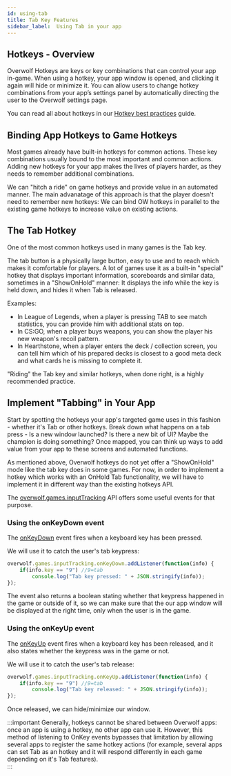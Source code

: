 ```yaml
---
id: using-tab
title: Tab Key Features
sidebar_label:  Using Tab in your app
---
```


## Hotkeys - Overview

Overwolf Hotkeys are keys or key combinations that can control your app in-game. When using a hotkey, your app window is opened, and clicking it again will hide or minimize it. You can allow users to change hotkey combinations from your app’s settings panel by automatically directing the user to the Overwolf settings page.  

You can read all about hotkeys in our [Hotkey best practices](hotkeys-best-practices) guide.

## Binding App Hotkeys to Game Hotkeys

Most games already have built-in hotkeys for common actions. These key combinations usually bound to the most important and common actions. Adding new hotkeys for your app makes the lives of players harder, as they needs to remember additional combinations.

We can "hitch a ride" on game hotkeys and provide value in an automated manner. The main advanatage of this approach is that the player doesn't need to remember new hotkeys: We can bind OW hotkeys in parallel to the existing game hotkeys to increase value on existing actions.

## The Tab Hotkey

One of the most common hotkeys used in many games is the Tab key.

The tab button is a physically large button, easy to use and to reach which makes it comfortable for players. A lot of games use it as a built-in "special" hotkey that displays important information, scoreboards and similar data, sometimes in a "ShowOnHold" manner: It displays the info while the key is held down, and hides it when Tab is released.  

Examples:

* In League of Legends, when a player is pressing TAB to see match statistics, you can provide him with additional stats on top.
* In CS:GO, when a player buys weapons, you can show the player his new weapon's recoil pattern.
* In Hearthstone, when a player enters the deck / collection screen, you can tell him which of his prepared decks is closest to a good meta deck and what cards he is missing to complete it.

"Riding" the Tab key and similar hotkeys, when done right, is a highly recommended practice.

## Implement "Tabbing" in Your App

Start by spotting the hotkeys your app's targeted game uses in this fashion - whether it's Tab or other hotkeys. Break down what happens on a tab press - Is a new window launched? Is there a new bit of UI? Maybe the champion is doing something? Once mapped, you can think up ways to add value from your app to these screens and automated functions. 

As mentioned above,  Overwolf hotkeys do not yet offer a "ShowOnHold" mode like the tab key does in some games. For now, in order to implement a hotkey which works with an OnHold Tab functionality, we will have to implement it in different way than the existing hotkeys API.

The [overwolf.games.inputTracking](../api/overwolf-games-inputTracking) API offers some useful events for that purpose.

### Using the onKeyDown event

The [onKeyDown](../api/overwolf-games-inputTracking#onkeydown) event fires when a keyboard key has been pressed.

We will use it to catch the user's tab keypress:

```js
overwolf.games.inputTracking.onKeyDown.addListener(function(info) {
    if(info.key == "9") //9=tab
		console.log("Tab key pressed: " + JSON.stringify(info));
});
```

The event also returns a boolean stating whether that keypress happened in the game or outside of it, so we can make sure that the our app window will be displayed at the right time, only when the user is in the game.

### Using the onKeyUp event

The [onKeyUp](../api/overwolf-games-inputTracking#onkeyup) event fires when a keyboard key has been released, and it also states whether the keypress was in the game or not.  

We will use it to catch the user's tab release:

```js
overwolf.games.inputTracking.onKeyUp.addListener(function(info) {
    if(info.key == "9") //9=tab
		console.log("Tab key released: " + JSON.stringify(info));
});
```

Once released, we can hide/minimize our window.

:::important
Generally, hotkeys cannot be shared between Overwolf apps: once an app is using a hotkey, no other app can use it. However, this method of listening to OnKey events bypasses that limitation by allowing several apps to register the same hotkey actions (for example, several apps can set Tab as an hotkey and it will respond differently in each game depending on it's Tab features).  
:::






